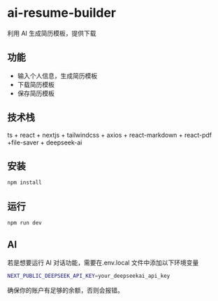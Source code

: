 # ai-resume-builder

利用 AI 生成简历模板，提供下载

## 功能

-   输入个人信息，生成简历模板
-   下载简历模板
-   保存简历模板

## 技术栈

ts + react + nextjs + tailwindcss + axios + react-markdown + react-pdf +file-saver + deepseek-ai

## 安装

```bash
npm install
```

## 运行

```bash
npm run dev
```

## AI

若是想要运行 AI 对话功能，需要在.env.local 文件中添加以下环境变量

```bash
NEXT_PUBLIC_DEEPSEEK_API_KEY=your_deepseekai_api_key
```

确保你的账户有足够的余额，否则会报错。
